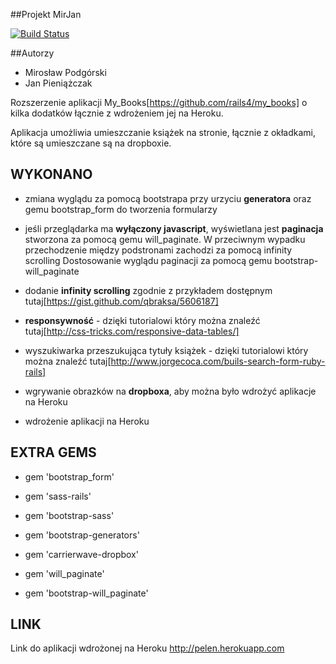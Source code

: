 ##Projekt MirJan

[![Build Status](https://travis-ci.org/Pelen/mirjan.svg?branch=master)](https://travis-ci.org/Pelen/mirjan)

##Autorzy

* Mirosław Podgórski
* Jan Pieniążczak


Rozszerzenie aplikacji My_Books[https://github.com/rails4/my_books] o kilka dodatków łącznie z wdrożeniem jej na Heroku.

Aplikacja umożliwia umieszczanie książek na stronie, łącznie z okładkami, które są umieszczane są na dropboxie.


## WYKONANO

* zmiana wyglądu za pomocą bootstrapa przy urzyciu <b>generatora</b> oraz gemu bootstrap_form do tworzenia formularzy

* jeśli przeglądarka ma <b>wyłączony javascript</b>, wyświetlana jest <b>paginacja</b> stworzona za pomocą gemu will_paginate. W przeciwnym wypadku przechodzenie między podstronami zachodzi za pomocą infinity scrolling Dostosowanie wyglądu paginacji za pomocą gemu bootstrap-will_paginate

* dodanie <b>infinity scrolling</b> zgodnie z przykładem dostępnym tutaj[https://gist.github.com/qbraksa/5606187]

* <b>responsywność</b> - dzięki tutorialowi który można znaleźć tutaj[http://css-tricks.com/responsive-data-tables/]

* wyszukiwarka przeszukująca tytuły książek - dzięki tutorialowi który można znaleźć tutaj[http://www.jorgecoca.com/buils-search-form-ruby-rails]

* wgrywanie obrazków na <b>dropboxa</b>, aby można było wdrożyć aplikacje na Heroku

* wdrożenie aplikacji na Heroku


## EXTRA GEMS

* gem 'bootstrap_form'

* gem 'sass-rails'

* gem 'bootstrap-sass'

* gem 'bootstrap-generators'

* gem 'carrierwave-dropbox'

* gem 'will_paginate'

* gem 'bootstrap-will_paginate'


## LINK

Link do aplikacji wdrożonej na Heroku http://pelen.herokuapp.com

